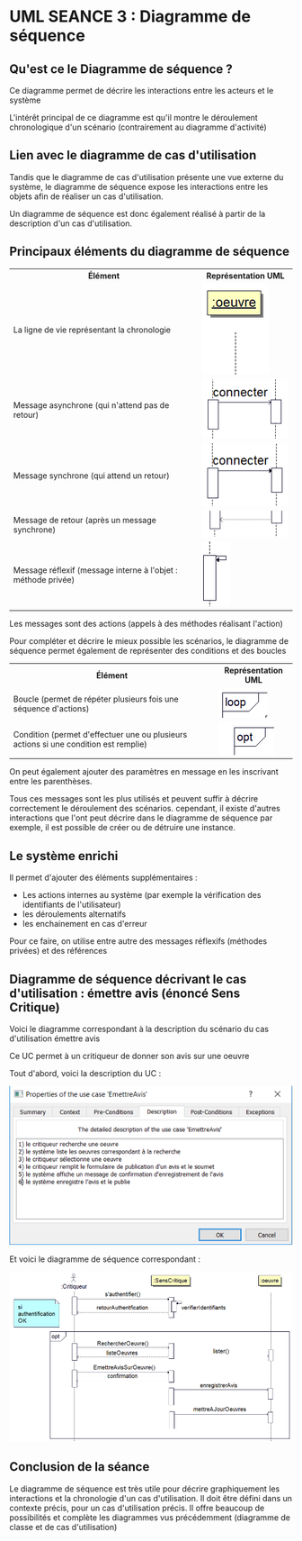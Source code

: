 # UML SEANCE 3 : Diagramme de séquence

## Qu'est ce le Diagramme de séquence ?

<p>Ce diagramme permet de décrire les interactions entre les acteurs et le système</p>

<p>L'intérêt principal de ce diagramme est qu'il montre le déroulement chronologique d'un scénario (contrairement au diagramme d'activité)</p>

<h2>Lien avec le diagramme de cas d'utilisation</h2>

<p>Tandis que le diagramme de cas d'utilisation présente une vue externe du système, le diagramme de 
séquence expose les interactions entre les objets afin de réaliser un cas d'utilisation.

Un diagramme de séquence est donc également réalisé à partir de la description d'un cas d'utilisation.
</p>

<h2>Principaux éléments du diagramme de séquence</h2>
<table>
<tr>
<th>Élément</th>
<th>Représentation UML</th>
</tr>
<tr>
<td>La ligne de vie représentant la chronologie</td>
<td><img src="../img/ligneVie.PNG" alt="ligne de Vie" ></td>
</tr>
<tr>
<td>Message asynchrone (qui n'attend pas de retour)</td>
<td><img src="../img/messageAsynchrone.PNG" alt="Message Asynchrone" ></td>
</tr>
<tr>
<td>Message synchrone (qui attend un retour)</td>
<td><img src="../img/messageSynchrone.PNG" alt="Message Synchrone" ></td>
</tr>
<tr>
<td>Message de retour (après un message synchrone)</td>
<td><img src="../img/retourExplicite.PNG" alt="Message de retour" ></td>
</tr>
<tr>
<td>Message réflexif (message interne à l'objet : méthode privée)</td>
<td><img src="../img/messageReflexif.PNG" alt="Message réflexif" ></td>
</tr>
</table>
Les messages sont des actions (appels à des méthodes réalisant l'action)
 
<p>Pour compléter et décrire le mieux possible les scénarios, le diagramme de séquence permet également
de représenter des conditions et des boucles</p>

<table>
<tr>
<th>Élément</th>
<th>Représentation UML</th>
</tr>
<tr>
<td>Boucle (permet de répéter plusieurs fois une séquence d'actions)</td>
<td><img src="../img/loop.PNG" alt="loop" ></td>
</tr>
<tr>
<td>Condition (permet d'effectuer une ou plusieurs actions si une condition est remplie)</td>
<td><img src="../img/if.PNG" alt="Condition" ></td>
</tr>
</table>
On peut également ajouter des paramètres en message en les inscrivant entre les parenthèses.

Tous ces messages sont les plus utilisés et peuvent suffir à décrire correctement le déroulement
des scénarios. cependant, il existe d'autres interactions que l'ont peut décrire dans le diagramme de séquence
par exemple, il est possible de créer ou de détruire une instance.

<h2>Le système enrichi</h2>

Il permet d'ajouter des éléments supplémentaires :

<ul>
<li>Les actions internes au système (par exemple la vérification des identifiants de l'utilisateur)</li>
<li>les déroulements alternatifs</li>
<li>les enchainement en cas d'erreur</li>
</ul>

Pour ce faire, on utilise entre autre des messages réflexifs (méthodes privées) et des références
 
## Diagramme de séquence décrivant le cas d'utilisation : émettre avis (énoncé Sens Critique)

<p>Voici le diagramme correspondant à la description du scénario du cas d'utilisation émettre avis</p>
<p>Ce UC permet à un critiqueur de donner son avis sur une oeuvre</p>
<p>Tout d'abord, voici la description du UC :</p>
<img src="../img/descriptionUc.PNG" alt="description" >

<p>Et voici le diagramme de séquence correspondant :</p>
<img src="../img/diagSequence.png" alt="diagramme de séquence" >

<h2>Conclusion de la séance</h2>
Le diagramme de séquence est très utile pour décrire graphiquement les interactions et la chronologie 
d'un cas d'utilisation. Il doit être défini dans un contexte précis, pour un cas d'utilisation précis.
Il offre beaucoup de possibilités et complète les diagrammes vus précédemment (diagramme de classe et de cas d'utilisation)
